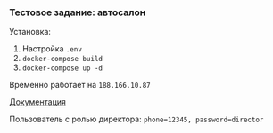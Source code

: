 ### Тестовое задание: автосалон

Установка:
1. Настройка `.env`
2. `docker-compose build`
3. `docker-compose up -d`

Временно работает на `188.166.10.87`

[Документация](http://188.166.10.87/api/doc)

Пользователь с ролью директора: `phone=12345, password=director`